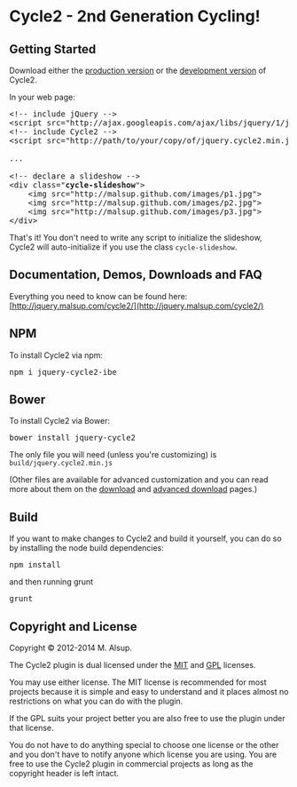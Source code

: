 # Cycle2 - 2nd Generation Cycling!

## Getting Started

Download either the [production version][min] or the [development version][max] of Cycle2.

[min]: http://malsup.github.com/min/jquery.cycle2.min.js
[max]: http://malsup.github.com/jquery.cycle2.js

In your web page:

<pre>
&lt;!-- include jQuery -->
&lt;script src="http://ajax.googleapis.com/ajax/libs/jquery/1/jquery.js">&lt;/script>
&lt;!-- include Cycle2 -->
&lt;script src="http://path/to/your/copy/of/jquery.cycle2.min.js">&lt;/script>

...

&lt;!-- declare a slideshow -->
&lt;div class="<strong>cycle-slideshow</strong>">
    &lt;img src="http://malsup.github.com/images/p1.jpg">
    &lt;img src="http://malsup.github.com/images/p2.jpg">
    &lt;img src="http://malsup.github.com/images/p3.jpg">
&lt;/div>
</pre>

That's it! You don't need to write any script to initialize the slideshow, Cycle2 will auto-initialize if you use the class <code>cycle-slideshow</code>.

## Documentation, Demos, Downloads and FAQ

Everything you need to know can be found here:
[http://jquery.malsup.com/cycle2/](http://jquery.malsup.com/cycle2/)

## NPM

To install Cycle2 via npm:

<pre>npm i jquery-cycle2-ibe</pre>

## Bower

To install Cycle2 via Bower:

<pre>bower install jquery-cycle2</pre>

The only file you will need (unless you're customizing) is <code>build/jquery.cycle2.min.js</code>

(Other files are available for advanced customization and you can read more about them on the [download]
and [advanced download][advanced] pages.)

[download]: http://jquery.malsup.com/cycle2/download/
[advanced]: http://jquery.malsup.com/cycle2/download/advanced.php

## Build

If you want to make changes to Cycle2 and build it yourself, you can do so by installing the node build dependencies:

<pre>npm install</pre>

and then running grunt

<pre>grunt</pre>

## Copyright and License

Copyright &copy; 2012-2014 M. Alsup.

The Cycle2 plugin is dual licensed under the [MIT](http://malsup.github.com/mit-license.txt) and [GPL](http://malsup.github.com/gpl-license-v2.txt) licenses.

You may use either license. The MIT license is recommended for most projects because it is simple and easy to understand and it places almost no restrictions on what you can do with the plugin.

If the GPL suits your project better you are also free to use the plugin under that license.

You do not have to do anything special to choose one license or the other and you don't have to notify anyone which license you are using. You are free to use the Cycle2 plugin in commercial projects as long as the copyright header is left intact.
